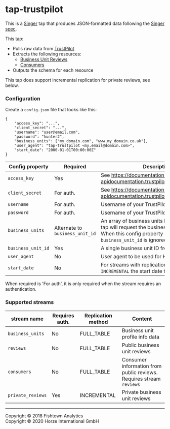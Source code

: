 # tap-trustpilot

This is a [Singer](https://singer.io) tap that produces JSON-formatted data
following the [Singer
spec](https://github.com/singer-io/getting-started/blob/master/SPEC.md).

This tap:

- Pulls raw data from [TrustPilot](https://developers.trustpilot.com/)
- Extracts the following resources:
  - [Business Unit Reviews](https://developers.trustpilot.com/business-units-api#get-a-business-unit's-reviews)
  - [Consumers](https://developers.trustpilot.com/consumer-api#get-the-profile-of-the-consumer(with-#reviews-and-weblinks))
- Outputs the schema for each resource

This tap does support incremental replication for private reviews, see below.


### Configuration

Create a `config.json` file that looks like this:

```
{
    "access_key": "...",
    "client_secret": "...",
    "username": "user@email.com",
    "password": "hunter2",
    "business_units": ["my_domain.com", "www.my_domain.co.uk"],
    "user_agent": "tap-trustpilot <my.email@domain.com>",
    "start_date": "2000-01-01T00:00:00Z"
}
```

| Config property    | Required  | Description
| ------------------ | --------- | --------------
| `access_key`       | Yes       | See https://documentation-apidocumentation.trustpilot.com/authentication
| `client_secret`    | For auth. | See https://documentation-apidocumentation.trustpilot.com/authentication
| `username`         | For auth. | Username of your TrustPilot account
| `password`         | For auth. | Username of your TrustPilot account
| `business_units`   | Alternate to `business_unit_id` | An array of business units by their name. The tap will request the business unit ID.<br/>When this config property is used `business_unit_id` is ignored.
| `business_unit_id` | Yes       | A single business unit ID from TrustPilot
| `user_agent`       | No        | User agent to be used for HTTP requests
| `start_date`       | No        | For streams with replication method `INCREMENTAL` the start date time to be used

When required is 'For auth', it is only required when the stream requires an authentication.

### Supported streams

| stream name       | Requires auth. | Replication method | Content
| ----------------- | -------------- | ------------------ | ---------------------
| `business_units`  | No             | FULL_TABLE         | Business unit profile info data
| `reviews`         | No             | FULL_TABLE         | Public business unit reviews
| `consumers`       | No             | FULL_TABLE         | Consumer information from public reviews. Requires stream `reviews`
| `private_reviews` | Yes            | INCREMENTAL        | Private business unit reviews

---

Copyright &copy; 2018 Fishtown Analytics<br/>
Copyright &copy; 2020 Horze International GmbH
